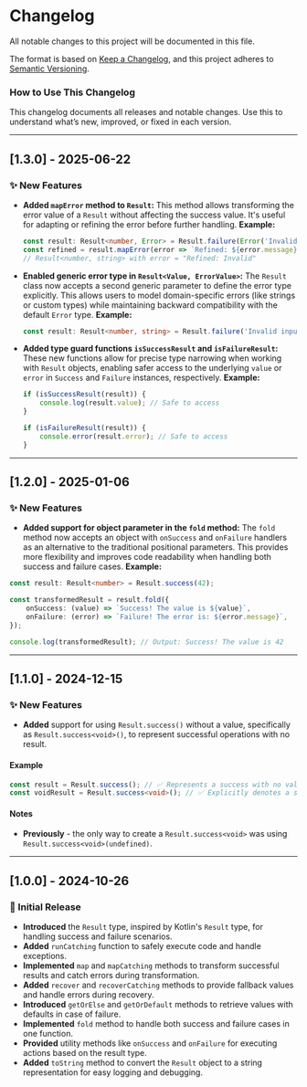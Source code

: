# Changelog

All notable changes to this project will be documented in this file.

The format is based on [Keep a Changelog](https://keepachangelog.com/en/1.0.0/), and this project adheres to [Semantic Versioning](https://semver.org/spec/v2.0.0.html).

### **How to Use This Changelog**
This changelog documents all releases and notable changes. Use this to understand what’s new, improved, or fixed in each version.

---

## [1.3.0] - 2025-06-22


### ✨ New Features

- **Added `mapError` method to `Result`:**
  This method allows transforming the error value of a `Result` without affecting the success value. It's useful for adapting or refining the error before further handling.
  **Example:**
  ```typescript
  const result: Result<number, Error> = Result.failure(Error('Invalid'));
  const refined = result.mapError(error => `Refined: ${error.message}`);
  // Result<number, string> with error = "Refined: Invalid"
  ```

- **Enabled generic error type in `Result<Value, ErrorValue>`:**
  The `Result` class now accepts a second generic parameter to define the error type explicitly. This allows users to model domain-specific errors (like strings or custom types) while maintaining backward compatibility with the default `Error` type.
  **Example:**
  ```typescript
  const result: Result<number, string> = Result.failure('Invalid input');
  ```

- **Added type guard functions `isSuccessResult` and `isFailureResult`:**
  These new functions allow for precise type narrowing when working with `Result` objects, enabling safer access to the underlying `value` or `error` in `Success` and `Failure` instances, respectively.
  **Example:**
  ```typescript
  if (isSuccessResult(result)) {
      console.log(result.value); // Safe to access
  }

  if (isFailureResult(result)) {
      console.error(result.error); // Safe to access
  }
  ```

---

## [1.2.0] - 2025-01-06

### ✨ New Features

- **Added support for object parameter in the `fold` method:**
  The `fold` method now accepts an object with `onSuccess` and `onFailure` handlers as an alternative to the traditional positional parameters. This provides more flexibility and improves code readability when handling both success and failure cases.
  **Example:**

```typescript
const result: Result<number> = Result.success(42);

const transformedResult = result.fold({
    onSuccess: (value) => `Success! The value is ${value}`,
    onFailure: (error) => `Failure! The error is: ${error.message}`,
});

console.log(transformedResult); // Output: Success! The value is 42
```

---

## [1.1.0] - 2024-12-15

### ✨ New Features
- **Added** support for using `Result.success()` without a value, specifically as `Result.success<void>()`, to represent successful operations with no result.

#### Example

```typescript
const result = Result.success(); // ✅ Represents a success with no value.
const voidResult = Result.success<void>(); // ✅ Explicitly denotes a success with void type.
```

#### Notes

- **Previously** - the only way to create a `Result.success<void>` was using `Result.success<void>(undefined)`.

---

## [1.0.0] - 2024-10-26
### 🚀 Initial Release
- **Introduced** the `Result` type, inspired by Kotlin's `Result` type, for handling success and failure scenarios.
- **Added** `runCatching` function to safely execute code and handle exceptions.
- **Implemented** `map` and `mapCatching` methods to transform successful results and catch errors during transformation.
- **Added** `recover` and `recoverCatching` methods to provide fallback values and handle errors during recovery.
- **Introduced** `getOrElse` and `getOrDefault` methods to retrieve values with defaults in case of failure.
- **Implemented** `fold` method to handle both success and failure cases in one function.
- **Provided** utility methods like `onSuccess` and `onFailure` for executing actions based on the result type.
- **Added** `toString` method to convert the `Result` object to a string representation for easy logging and debugging.
